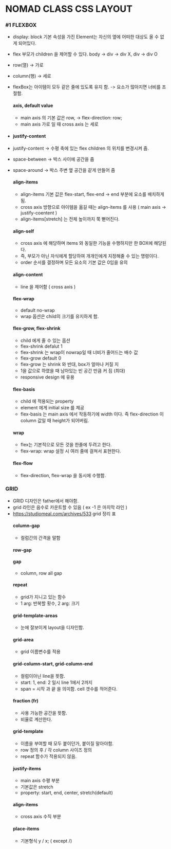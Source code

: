 # NOMAD CLASS CSS LAYOUT

### #1 FLEXBOX
* display: block 기본 속성을 가진 Element는 자신의 옆에 어떠한 대상도 올 수 없게 되어있다.
* flex 부모가 children 을 제어할 수 있다. body -> div -> div X, div -> div O
* row(열) -> 가로
* column(행) -> 세로
* flexBox는 아이템이 모두 같은 줄에 있도록 유지 함. -> 요소가 많아지면 너비를 조절함.

  #### axis, default value
  * main axis 의 기본 값은 row, -> flex-direction: row;
  * main axis 가로 일 때 cross axis 는 세로
* #### justify-content
* justify-content -> 수평 축에 있는 flex children 의 위치를 변경시켜 줌.
* space-between -> 박스 사이에 공간을 줌
* space-around -> 박스 주변 옆 공간을 같게 만들어 줌
  #### align-items
  * align-items 기본 값은 flex-start, flex-end -> end 부분에 요소를 배치하게 됨.
  * cross axis 방향으로 아이템을 옮길 때는 align-items 를 사용 ( main axis -> justify-coentent )
  * align-items[stretch] 는 전체 높이까지 쭉 뻗어진다.
  #### align-self
  * cross axis 에 해당하며 items 와 동일한 기능을 수행하지만 한 BOX에 해당된다.
  * 즉, 부모가 아닌 자식에게 할당하여 개개인에게 지정해줄 수 있는 명령이다.
  * order 순서를 결정하며 모든 요소의 기본 값은 0임을 유의
  #### align-content
  * line 을 제어함 ( cross axis )
  #### flex-wrap 
  * default no-wrap
  * wrap 옵션은 child의 크기를 유지하게 함.
  #### flex-grow, flex-shrink
  * child 에게 줄 수 있는 옵션
  * flex-shrink defalut 1
  * flex-shrink 는 wrap이 nowrap일 때 너비가 줄어드는 배수 값
  * flex-grow default 0
  * flex-grow 는 shrink 와 반대, box가 얼마나 커질 지
  * 1을 값으로 하였을 때 남아있는 빈 공간 만큼 커 짐 (최대)
  * responsive design 에 유용
  #### flex-basis
  * child 에 적용되는 property
  * element 에게 initial size 를 제공
  * flex-basis 는 main axis 에서 작동하기에 width 이다. 즉 flex-direction 이 column 값일 때 height가 되어버림.
  #### wrap
  * flex는 기본적으로 모든 것을 한줄에 두려고 한다.
  * flex-wrap: wrap 설정 시 여러 줄에 걸쳐서 표현한다.
  #### flex-flow
  * flex-direction, flex-wrap 을 동시에 수행함.
  
### GRID
* GRID 디자인은 father에서 해야함.
* grid 라인은 음수로 카운트할 수 있음 ( ex -1 은 마지막 라인 )
* https://studiomeal.com/archives/533 grid 정리 표 
  #### column-gap 
  * 컬럼간의 간격을 말함
  #### row-gap
  #### gap
  * column, row  all gap
  #### repeat
  * grid가 지니고 있는 함수
  * 1 arg: 반복할 횟수, 2 arg: 크기
  #### grid-template-areas
  * 눈에 잘보이게 layout을 디자인함.
  #### grid-area
  * grid 이름변수를 적용
  #### grid-column-start, grid-column-end
  * 컬럼이아닌 line을 뜻함.
  * start: 1, end: 2 일시 line 1에서 2까지
  * span = 시작 과 끝 을 의미함. cell 갯수를 적어준다.
  #### fraction (fr)
  * 사용 가능한 공간을 뜻함.
  * 비율로 계산한다.
  #### grid-template
  * 이름을 부여할 때 모두 붙이던가, 붙이질 말아야함.
  * row 정의 후 / 각 column 사이즈 정의
  * repeat 함수가 적용되지 않음.
  #### justify-items
  * main axis 수평 부분
  * 기본값은 stretch
  * property: start, end, center, stretch(default)
  #### align-items 
  * cross axis 수직 부분
  #### place-items
  * 기본형식 y / x; ( except /)